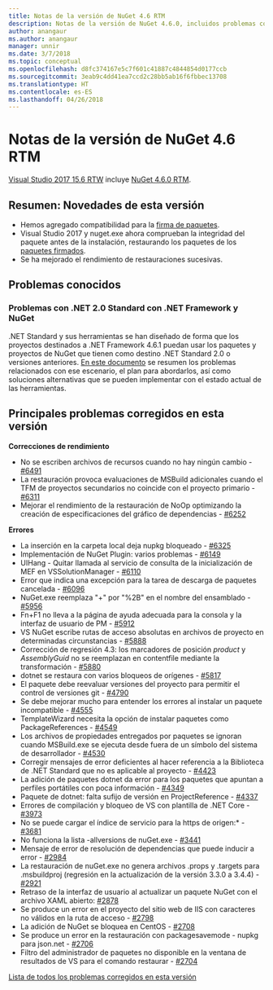 ```yaml
---
title: Notas de la versión de NuGet 4.6 RTM
description: Notas de la versión de NuGet 4.6.0, incluidos problemas conocidos, correcciones de errores, características agregadas y DCR.
author: anangaur
ms.author: anangaur
manager: unnir
ms.date: 3/7/2018
ms.topic: conceptual
ms.openlocfilehash: d8fc374167e5c7f601c41887c4844854d0177ccb
ms.sourcegitcommit: 3eab9c4dd41ea7ccd2c28bb5ab16f6fbbec13708
ms.translationtype: HT
ms.contentlocale: es-ES
ms.lasthandoff: 04/26/2018
---
```

# <a name="nuget-46-rtm-release-notes"></a>Notas de la versión de NuGet 4.6 RTM

[Visual Studio 2017 15.6 RTW](https://www.visualstudio.com/news/releasenotes/vs2017-relnotes) incluye [NuGet 4.6.0 RTM](https://dist.nuget.org/win-x86-commandline/v4.6.0/nuget.exe).

## <a name="summary-whats-new-in-this-release"></a>Resumen: Novedades de esta versión
* Hemos agregado compatibilidad para la [firma de paquetes](https://docs.microsoft.com/en-us/nuget/create-packages/sign-a-package).  
* Visual Studio 2017 y nuget.exe ahora comprueban la integridad del paquete antes de la instalación, restaurando los paquetes de los [paquetes firmados](https://docs.microsoft.com/en-us/nuget/reference/signed-packages-reference).
* Se ha mejorado el rendimiento de restauraciones sucesivas.

## <a name="known-issues"></a>Problemas conocidos
### <a name="issues-with-net-standard-20-with-net-framework--nuget"></a>Problemas con .NET 2.0 Standard con .NET Framework y NuGet 

.NET Standard y sus herramientas se han diseñado de forma que los proyectos destinados a .NET Framework 4.6.1 puedan usar los paquetes y proyectos de NuGet que tienen como destino .NET Standard 2.0 o versiones anteriores. [En este documento](https://github.com/dotnet/standard/issues/481) se resumen los problemas relacionados con ese escenario, el plan para abordarlos, así como soluciones alternativas que se pueden implementar con el estado actual de las herramientas.

## <a name="top-issues-fixed-in-this-release"></a>Principales problemas corregidos en esta versión

**Correcciones de rendimiento**
* No se escriben archivos de recursos cuando no hay ningún cambio - [#6491](https://github.com/NuGet/Home/issues/6491)
* La restauración provoca evaluaciones de MSBuild adicionales cuando el TFM de proyectos secundarios no coincide con el proyecto primario - [#6311](https://github.com/NuGet/Home/issues/6311)
* Mejorar el rendimiento de la restauración de NoOp optimizando la creación de especificaciones del gráfico de dependencias - [#6252](https://github.com/NuGet/Home/issues/6252)

**Errores**
* La inserción en la carpeta local deja nupkg bloqueado - [#6325](https://github.com/NuGet/Home/issues/6325)
* Implementación de NuGet Plugin: varios problemas - [#6149](https://github.com/NuGet/Home/issues/6149)
* UIHang - Quitar llamada al servicio de consulta de la inicialización de MEF en VSSolutionManager - [#6110](https://github.com/NuGet/Home/issues/6110)
* Error que indica una excepción para la tarea de descarga de paquetes cancelada - [#6096](https://github.com/NuGet/Home/issues/6096)
* NuGet.exe reemplaza "+" por "%2B" en el nombre del ensamblado - [#5956](https://github.com/NuGet/Home/issues/5956)
* Fn+F1 no lleva a la página de ayuda adecuada para la consola y la interfaz de usuario de PM - [#5912](https://github.com/NuGet/Home/issues/5912)
* VS NuGet escribe rutas de acceso absolutas en archivos de proyecto en determinadas circunstancias - [#5888](https://github.com/NuGet/Home/issues/5888)
* Corrección de regresión 4.3: los marcadores de posición $product$ y $AssemblyGuid$ no se reemplazan en contentfile mediante la transformación - [#5880](https://github.com/NuGet/Home/issues/5880)
* dotnet se restaura con varios bloqueos de orígenes - [#5817](https://github.com/NuGet/Home/issues/5817)
* El paquete debe reevaluar versiones del proyecto para permitir el control de versiones git - [#4790](https://github.com/NuGet/Home/issues/4790)
* Se debe mejorar mucho para entender los errores al instalar un paquete incompatible - [#4555](https://github.com/NuGet/Home/issues/4555)
* TemplateWizard necesita la opción de instalar paquetes como PackageReferences - [#4549](https://github.com/NuGet/Home/issues/4549)
* Los archivos de propiedades entregados por paquetes se ignoran cuando MSBuild.exe se ejecuta desde fuera de un símbolo del sistema de desarrollador - [#4530](https://github.com/NuGet/Home/issues/4530)
* Corregir mensajes de error deficientes al hacer referencia a la Biblioteca de .NET Standard que no es aplicable al proyecto - [#4423](https://github.com/NuGet/Home/issues/4423)
* La adición de paquetes dotnet da error para los paquetes que apuntan a perfiles portátiles con poca información - [#4349](https://github.com/NuGet/Home/issues/4349)
* Paquete de dotnet: falta sufijo de versión en ProjectReference - [#4337](https://github.com/NuGet/Home/issues/4337)
* Errores de compilación y bloqueo de VS con plantilla de .NET Core - [#3973](https://github.com/NuGet/Home/issues/3973)
* No se puede cargar el índice de servicio para la https de origen:* - [#3681](https://github.com/NuGet/Home/issues/3681)
* No funciona la lista -allversions de nuGet.exe - [#3441](https://github.com/NuGet/Home/issues/3441)
* Mensaje de error de resolución de dependencias que puede inducir a error - [#2984](https://github.com/NuGet/Home/issues/2984)
* La restauración de nuGet.exe no genera archivos .props y .targets para .msbuildproj (regresión en la actualización de la versión 3.3.0 a 3.4.4) - [#2921](https://github.com/NuGet/Home/issues/2921)
* Retraso de la interfaz de usuario al actualizar un paquete NuGet con el archivo XAML abierto: [#2878](https://github.com/NuGet/Home/issues/2878)
* Se produce un error en el proyecto del sitio web de IIS con caracteres no válidos en la ruta de acceso - [#2798](https://github.com/NuGet/Home/issues/2798)
* La adición de NuGet se bloquea en CentOS - [#2708](https://github.com/NuGet/Home/issues/2708)
* Se produce un error en la restauración con packagesavemode - nupkg para json.net - [#2706](https://github.com/NuGet/Home/issues/2706)
* Filtro del administrador de paquetes no disponible en la ventana de resultados de VS para el comando restaurar - [#2704](https://github.com/NuGet/Home/issues/2704)


[Lista de todos los problemas corregidos en esta versión](https://github.com/NuGet/Home/issues?q=is%3Aissue+is%3Aclosed+milestone%3A%224.6")
